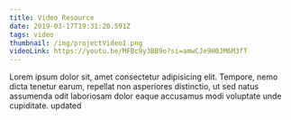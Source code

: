 ```yaml
---
title: Video Resource
date: 2019-03-17T19:31:20.591Z
tags: video
thumbnail: /img/projectVideo1.png
videoLink: https://youtu.be/MFBc9y3BB9o?si=amwCJe9H0JM6M3fT
---
```

Lorem ipsum dolor sit, amet consectetur adipisicing elit. Tempore, nemo dicta tenetur earum, repellat non asperiores distinctio, ut sed natus assumenda odit laboriosam dolor eaque accusamus modi voluptate unde cupiditate. updated